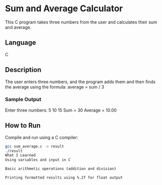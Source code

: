 # Sum and Average Calculator
This C program takes three numbers from the user and calculates their sum and average.

## Language
C

## Description
The user enters three numbers, and the program adds them and then finds the average using the formula:
average = sum / 3

### Sample Output
Enter three numbers: 5 10 15
Sum = 30
Average = 10.00

## How to Run
Compile and run using a C compiler:
```bash
gcc sum_average.c -o result
./result
What I Learned
Using variables and input in C

Basic arithmetic operations (addition and division)

Printing formatted results using %.2f for float output
